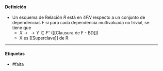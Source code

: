 #### Definición
- Un esquema de Relación $R$ está en $4FN$ respecto a un conjunto de dependencias $F$ si para cada dependencia multivaluada no trivial, se tiene que
	- $X\rightarrow\rightarrow Y\in F⁺$  ([[Clausura de F - BD]])
	- X es [[Superclave]] de R
***
#### Etiquetas
- #falta 